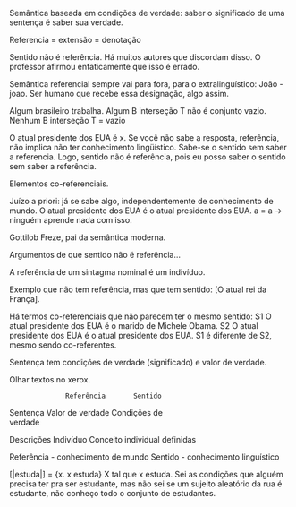 Semântica baseada em condições de verdade: saber o significado de uma sentença é saber sua verdade.

Referencia = extensão = denotação

Sentido não é referência. Há muitos autores que discordam disso. O professor afirmou enfaticamente que isso é errado.

Semântica referencial sempre vai para fora, para o extralinguístico: João - joao. Ser humano que recebe essa designação, algo assim.

Algum brasileiro trabalha.
Algum B interseção T não é conjunto vazio.
Nenhum B interseção T = vazio

O atual presidente dos EUA é x.
Se você não sabe a resposta, referência, não implica não ter conhecimento lingüístico. Sabe-se o sentido sem saber a referencia. Logo, sentido não é referência, pois eu posso saber o sentido sem saber a referência.

Elementos co-referenciais.

Juízo a priori: já se sabe algo, independentemente de conhecimento de mundo. O atual presidente dos EUA é o atual presidente dos EUA. a = a -> ninguém aprende nada com isso.

Gottilob Freze, pai da semântica moderna.

Argumentos de que sentido não é referência...

A referência de um sintagma nominal é um indivíduo.

Exemplo que não tem referência, mas que tem sentido: [O atual rei da França].

Há termos co-referenciais que não parecem ter o mesmo sentido:
S1 O atual presidente dos EUA é o marido de Michele Obama.
S2 O atual presidente dos EUA é o atual presidente dos EUA.
S1 é diferente de S2, mesmo sendo co-referentes.

Sentença tem condições de verdade (significado) e valor de verdade.

Olhar textos no xerox.

                  Referência       Sentido

Sentença Valor de verdade Condições de             
                                                 verdade


Descrições Indivíduo   Conceito individual
definidas

Referência - conhecimento de mundo
Sentido - conhecimento linguístico

[|estuda|] = {x. x estuda}
X tal que x estuda.
Sei as condições que alguém precisa ter pra ser estudante, mas não sei se um sujeito aleatório da rua é estudante, não conheço todo o conjunto de estudantes.
